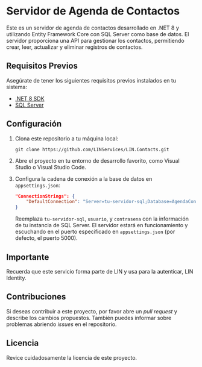 # Servidor de Agenda de Contactos

Este es un servidor de agenda de contactos desarrollado en .NET 8 y utilizando Entity Framework Core con SQL Server como base de datos. El servidor proporciona una API para gestionar los contactos, permitiendo crear, leer, actualizar y eliminar registros de contactos.

## Requisitos Previos

Asegúrate de tener los siguientes requisitos previos instalados en tu sistema:

- [.NET 8 SDK](https://dotnet.microsoft.com/download/dotnet/8.0)
- [SQL Server](https://www.microsoft.com/sql-server/)

## Configuración

1. Clona este repositorio a tu máquina local:

   ```shell
   git clone https://github.com/LINServices/LIN.Contacts.git
   ```

2. Abre el proyecto en tu entorno de desarrollo favorito, como Visual Studio o Visual Studio Code.

3. Configura la cadena de conexión a la base de datos en `appsettings.json`:

   ```json
   "ConnectionStrings": {
       "DefaultConnection": "Server=tu-servidor-sql;Database=AgendaContactos;User=usuario;Password=contrasena;"
   }
   ```

   Reemplaza `tu-servidor-sql`, `usuario`, y `contrasena` con la información de tu instancia de SQL Server.
El servidor estará en funcionamiento y escuchando en el puerto especificado en `appsettings.json` (por defecto, el puerto 5000).

## Importante

Recuerda que este servicio forma parte de LIN y usa para la autenticar, LIN Identity.


## Contribuciones

Si deseas contribuir a este proyecto, por favor abre un _pull request_ y describe los cambios propuestos. También puedes informar sobre problemas abriendo _issues_ en el repositorio.

## Licencia

Revice cuidadosamente la licencia de este proyecto.